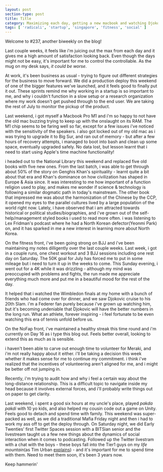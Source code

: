```yaml
---
layout: post
section-type: post
title: Title
category: Maximizing each day, getting a new macbook and watching Djokovic win his 20th Slam | Report #237
tags: [ 'radicali', 'startup', 'singapore', 'fitness', 'social' ]
---
```


Welcome to #237, another biweekly on the blog!

Last couple weeks, it feels like i'm juicing out the max from each day and it gives me a high amount of satisfaction looking back. Even though the days might not be easy, it's important for me to control the controllable. As the mug on my desk says, *it could be worse*.

At work, it's been business as usual - trying to figure out different strategies for the business to move forward. We did a production deploy this weekend of one of the bigger features we've launched, and it feels good to finally put it out. These sprints remind me why working in a startup is so important to me, and why i couldn't function in a slow setup or a research organization where my work doesn't get pushed through to the end user. We are taking the rest of July to monitor the pickup of the product. 

Last weekend, i got myself a Macbook Pro M1 and i'm so happy to not have the old mac buzzing trying to keep up with the onslaught on its RAM. The M1 chip seems to be faring well so far, except for a few issues i've noticed with the sensitivity of the speakers. i also got locked out of my old mac as i was trying to upgrade it to Big Sur, and ran out of memory - but after a few hours of recovery attempts, i managed to boot into bash and clean up some space, eventually upgraded safely. No data lost, but lesson learnt that i need to start using Apple's time machine functionality!

i headed out to the National Library this weekend and replaced five old books with five new ones. From the last batch, i was able to get through about 50% of the story on Genghis Khan's spirituality - learnt quite a bit about that era and Khan's dominance on how civilization has shaped in Europe & Asia since. It was interesting to me how important of a function religion used to play, and makes me wonder if science & technology is following a similar dogmatic path in today's mainstream. The other book that impressed me was about the harmonization of the Chinese by the CCP, it opened my eyes to the parallel cultures lived by a large population of the world right now. Lately, i have observed that i am attracted towards historical or political studies/biographies, and i've grown out of the self-help/management styled books i used to read more often. i was listening to Lex Fridman's podcast where he had a North Korean defector(Yeonmi Park) on, and it has sparked in me a new interest in learning more about North Korea. 

On the fitness front, i've been going strong on BJJ and i've been maintaining my notes dilligently over the last couple weeks. Last week, i got in a couple runs, one chest workout and 3 BJJ sessions including one rest day on Saturday. The 50K goal for July has forced me to put in some mileage but i need to turn it up in the weeks to come. This Sunday evening, i went out for a 4K while it was drizzling - although my mind was preoccupied with problems and fights, the run made me appreciate everything much more and put me in a beautiful mood for the rest of the day. 

It helped that i watched the Wimbledon finals at my home with a bunch of friends who had come over for dinner, and we saw Djokovic cruise to his 20th Slam. i'm a Federer fan purely because i've grown up watching him, but it's becoming undeniable that Djokovic will have the better numbers in the long run. What an athlete, forever inspiring - i feel fortunate to be even watching this era of tennis unfold before us.

On the NoFap front, i've maintained a healthy streak this time round and i'm currently on Day 16 as i type this blog out. Feels better overall, looking to extend this as much as is sensible.

i haven't been able to carve out enough time to volunteer for Meraki, and i'm not really happy about it either. i'll be taking a decision this week whether it makes sense for me to continue my commitment. i think i've realized that the incentives of volunteering aren't aligned for me, and i might be better off not jumping in.

Recently, i'm trying to audit how and why i feel a certain way about the long-distance relationship. This is a difficult topic to navigate inside my head because it involves external forces, and i'll probably write things out on paper to get clarity.

Last weekend, i spent a good six hours at my uncle's place, played *pakda pakdi* with 10 yo kids, and also helped my cousin code out a game on Unity. Feels good to detach and spend time with family. This weekend was super-packed as well, as we did a traditional Mafia Friday night and then i had to work my ass off to get the deploy through. On Saturday night, we did Early Twenties' first Twitter Spaces session with a BITSian senior and the livestream taught us a few new things about the dynamics of social interaction when it comes to podcasting. Followed up the Twitter livestram with a chat with the boys - these boys fall into the Tier1 guys on my *life mountain*(as Tim Urban [explains](https://waitbutwhy.com/2014/12/10-types-odd-friendships-youre-probably-part.html)) - and it's important for me to spend time with them. Need to meet them soon, it's been 3 years now.

Keep hammerin'
